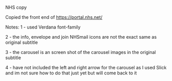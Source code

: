NHS copy

Copied the front end of https://portal.nhs.net/

Notes:
1 - used Verdana font-family

2 - the info, envelope and join NHSmail icons are not the exact same as original subtitle

3 - the carousel is an screen shot of the carousel images in the original subtitle

4 - have not included the left and right arrow for the carousel as I used Slick and im not sure how to do that just yet but will come back to it

